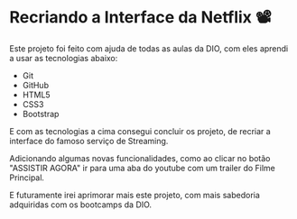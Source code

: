 # Recriando a Interface da Netflix :film_projector:



Este projeto foi feito com ajuda de todas as aulas da DIO, com eles aprendi a usar as tecnologias abaixo:



- Git
- GitHub
- HTML5
- CSS3
- Bootstrap



E com as tecnologias a cima consegui concluir os projeto, de recriar a interface do famoso serviço de Streaming.

Adicionando algumas novas funcionalidades, como ao clicar no botão "ASSISTIR AGORA" ir para uma aba do youtube com um trailer do Filme Principal.

E futuramente irei aprimorar mais este projeto, com mais sabedoria adquiridas com os bootcamps da DIO.
